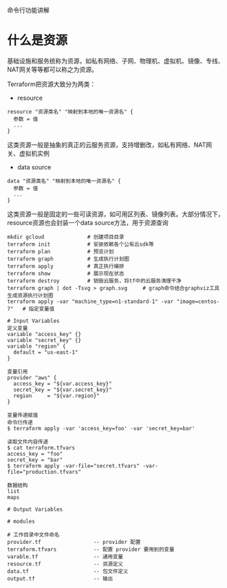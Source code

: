 命令行功能讲解
# 什么是资源
基础设施和服务统称为资源，如私有网络、子网、物理机、虚拟机、镜像、专线、NAT网关等等都可以称之为资源。

Terraform把资源大致分为两类：
- resource
```
resource "资源类名" "映射到本地的唯一资源名" {
  参数 = 值
  ...
}
```
这类资源一般是抽象的真正的云服务资源，支持增删改，如私有网络、NAT网关、虚拟机实例

- data source
```
data "资源类名" "映射到本地的唯一资源名" {
  参数 = 值
  ...
}
```
这类资源一般是固定的一些可读资源，如可用区列表、镜像列表。大部分情况下，resource资源也会封装一个data source方法，用于资源查询


```
mkdir gcloud              # 创建项目目录
terraform init            # 安装依赖各个公有云sdk等
terraform plan            # 预览计划
terraform graph           # 生成执行计划图
terraform apply           # 真正执行编排
terraform show            # 展示现在状态
terraform destroy         # 销毁云服务，将tf中的云服务清理干净
terraform graph | dot -Tsvg > graph.svg     # graph命令结合graphviz工具生成资源执行计划图
terraform apply -var "machine_type=n1-standard-1" -var "image=centos-7"   # 指定变量值

# Input Variables
定义变量
variable "access_key" {}
variable "secret_key" {}
variable "region" {
  default = "us-east-1"
}

变量引用
provider "aws" {
  access_key = "${var.access_key}"
  secret_key = "${var.secret_key}"
  region     = "${var.region}"
}

变量传递赋值
命令行传递
$ terraform apply -var 'access_key=foo' -var 'secret_key=bar'

读取文件内容传递
$ cat terraform.tfvars
access_key = "foo"
secret_key = "bar"
$ terraform apply -var-file="secret.tfvars" -var-file="production.tfvars"

数据结构
list
maps

# Output Variables

# modules

# 工作目录中文件命名
provider.tf                 -- provider 配置
terraform.tfvars            -- 配置 provider 要用到的变量
varable.tf                  -- 通用变量
resource.tf                 -- 资源定义
data.tf                     -- 包文件定义
output.tf                   -- 输出
```
